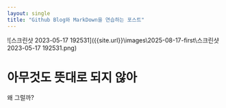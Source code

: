 ```yaml
---
layout: single
title: "Github Blog와 MarkDown을 연습하는 포스트"
---
```


![스크린샷 2023-05-17 192531]({{site.url}}\images\2025-08-17-first\스크린샷 2023-05-17 192531.png) 

# 아무것도 뜻대로 되지 않아

왜 그럴까?
